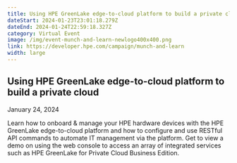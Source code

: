 ```yaml
---
title: Using HPE GreenLake edge-to-cloud platform to build a private cloud
dateStart: 2024-01-23T23:01:18.279Z
dateEnd: 2024-01-24T22:59:18.327Z
category: Virtual Event
image: /img/event-munch-and-learn-newlogo400x400.png
link: https://developer.hpe.com/campaign/munch-and-learn
width: large
---
```

## Using HPE GreenLake edge-to-cloud platform to build a private cloud

January 24, 2024

Learn how to onboard & manage your HPE hardware devices with the HPE GreenLake edge-to-cloud platform and how to configure and use RESTful API commands to automate IT management via the platform. Get to view a demo on using the web console to access an array of integrated services such as HPE GreenLake for Private Cloud Business Edition.

